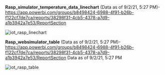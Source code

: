 **Rasp_simulator_temperature_data_linechart**  (Data as of 9/2/21, 5:27 PM)- https://app.powerbi.com/groups/b8498424-6988-4f91-b26b-f122cf7de7ca/reports/38298f31-4cb5-4378-a7d9-a1b3942a7e53/ReportSection



![iot_rasp_linechart](https://user-images.githubusercontent.com/22312764/133281034-e5014b06-fae5-4284-b033-7c4381efe11d.png)

**Rasp_websimulator_table** (Data as of 9/2/21, 5:27 PM)- https://app.powerbi.com/groups/b8498424-6988-4f91-b26b-f122cf7de7ca/reports/38298f31-4cb5-4378-a7d9-a1b3942a7e53/ReportSection
Data as of 9/2/21, 5:27 PM

![iot_rasp_table](https://user-images.githubusercontent.com/22312764/133281291-6eb297b9-a88c-478b-b9cf-49b3f6c26a9f.png)
